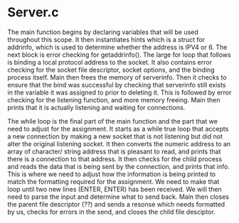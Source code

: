 # Server.c

The main function begins by declaring variables that will be used throughout this scope.  It then instantiates hints which is a struct for addrinfo, which is used to determine whether the address is IPV4 or 6.  The next block is error checking for getaddrinfo().  The large for loop that follows is binding a local protocol address to the socket.  It also contains error checking for the socket file descriptor, socket options, and the binding process itself.  Main then frees the memory of serverinfo.  Then it checks to ensure that the bind was successful by checking that serverinfo still exists in the variable it was assigned to prior to deleting it.  This is followed by error checking for the listening function, and more memory freeing.  Main then prints that it is actually listening and waiting for connections.

The while loop is the final part of the main function and the part that we need to adjust for the assignment.  It starts as a while true loop that accepts a new connection by making a new socket that is not listening but did not alter the original listening socket.  It then converts the numeric address to an array of character/ string address that is pleasant to read, and prints that there is a connection to that address.  It then checks for the child process and reads the data that is being sent by the connection, and prints that info.  This is where we need to adjust how the information is being printed to match the formatting required for the assignment.  We need to make that loop until two new lines (ENTER, ENTER) has been received.  We will then need to parse the input and determine what to send back.
Main then closes the parent file descriptor (??) and sends a resonse which needs formatted by us, checks for errors in the send, and closes the child file desciptor.
